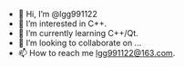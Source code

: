 - 👋 Hi, I’m @lgg991122
- 👀 I’m interested in C++.
- 🌱 I’m currently learning C++/Qt.
- 💞️ I’m looking to collaborate on ...
- 📫 How to reach me lgg991122@163.com.

<!---
lgg991122/lgg991122 is a ✨ special ✨ repository because its `README.md` (this file) appears on your GitHub profile.
You can click the Preview link to take a look at your changes.
--->
